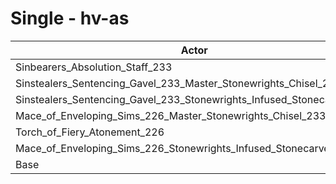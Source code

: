 # Single - hv-as
| Actor | DPS | Increase |
|---|:---:|:---:|
|Sinbearers_Absolution_Staff_233|6002|36.67%|
|Sinstealers_Sentencing_Gavel_233_Master_Stonewrights_Chisel_233|5991|36.41%|
|Sinstealers_Sentencing_Gavel_233_Stonewrights_Infused_Stonecarver_226|5975|36.04%|
|Mace_of_Enveloping_Sims_226_Master_Stonewrights_Chisel_233|5931|35.04%|
|Torch_of_Fiery_Atonement_226|5914|34.66%|
|Mace_of_Enveloping_Sims_226_Stonewrights_Infused_Stonecarver_226|5903|34.41%|
|Base|4392|0.00%|
